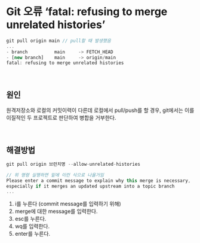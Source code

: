 # Git 오류 ‘fatal: refusing to merge unrelated histories’ 

```jsx
git pull origin main // pull할 때 발생했음
...
- branch          main     -> FETCH_HEAD
- [new branch]    main     -> origin/main
fatal: refusing to merge unrelated histories
``` 
<br>

## 원인 
원격저장소와 로컬의 커밋이력이 다른데 로컬에서 pull/push를 할 경우, git에서는 이를 이질적인 두 프로젝트로 판단하여 병합을 거부한다.

<br>

## 해결방법  
  ```jsx
  git pull origin 브런치명 --allow-unrelated-histories
  ```

  ```jsx
  // 위 명령 실행하면 밑에 이런 식으로 나올거임
  Please enter a commit message to explain why this merge is necessary, 
  especially if it merges an updated upstream into a topic branch
  ...
  ```
1. i를 누른다 (commit message를 입력하기 위해)  
2. merge에 대한 message를 입력한다.  
3. esc를 누른다.  
4. wq를 입력한다.  
5. enter를 누른다.  
  
    